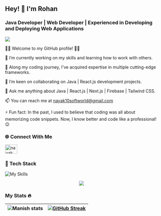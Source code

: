 ## Hey! 👋 I'm Rohan

### Java Developer | Web Developer | Experienced in Developing and Deploying Web Applications

![](https://komarev.com/ghpvc/?username=nayak-softworld)

👨‍💻 Welcome to my GitHub profile! 👨‍💻

🔭 I’m currently working on my skills and learning how to work with others.

🌱 Along my coding journey, I've acquired expertise in multiple cutting-edge frameworks.

👯 I’m keen on collaborating on Java | React.js development projects.

💬 Ask me anything about Java | React.js | Next.js | Firebase | Tailwind CSS.

📫 You can reach me at nayak10softworld@gmail.com

⚡ Fun fact: In the past, I used to believe that coding was all about memorizing code snippets. Now, I know better and code like a professional! 😉

### 🌐 Connect With Me
<a href="https://www.linkedin.com/manish-116502227/" target="blank"><img src="https://www.svgrepo.com/show/452047/linkedin-1.svg" alt="nayak_manish" height="30" width="40" />
</a>

### 🔎 Tech Stack
![My Skills](https://skillicons.dev/icons?i=java,cpp,html,react,css,vscode,bootstrap,github,git,mongodb,mysql,spring)

<p align="center">
    <img src="https://github-readme-stats.vercel.app/api/top-langs?username=nayak-softworld&show_icons=true&theme=radical" />
</p>

### My Stats 🔥
![Manish stats](https://github-readme-stats.vercel.app/api?username=nayak-softworld&show_icons=true&theme=radical) | [![GitHub Streak](https://streak-stats.demolab.com/?user=nayak-softworld&theme=dark)](https://git.io/streak-stats) 
--- | ---

